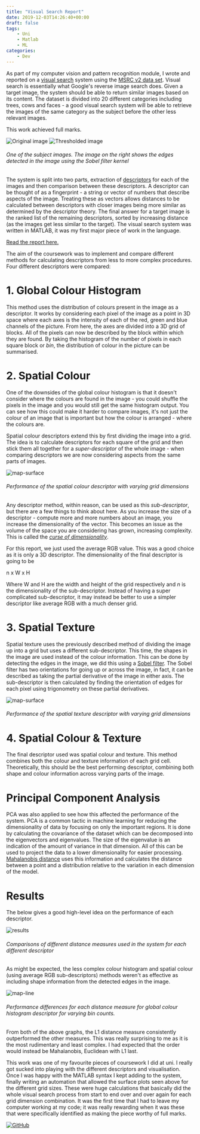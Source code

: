```yaml
---
title: "Visual Search Report"
date: 2019-12-03T14:26:40+00:00
draft: false
tags:
    - Uni
    - Matlab
    - ML
categories:
    - Dev
---
```


As part of my computer vision and pattern recognition module, I wrote and reported on a [visual search](https://en.wikipedia.org/wiki/Visual_search) system using the [MSRC v2 data set](http://download.microsoft.com/download/3/3/9/339D8A24-47D7-412F-A1E8-1A415BC48A15/msrc_objcategimagedatabase_v2.zip). Visual search is essentially what Google's reverse image search does. Given a target image, the system should be able to return similar images based on its content. The dataset is divided into 20 different categories including trees, cows and faces - a good visual search system will be able to retrieve the images of the same category as the subject before the other less relevant images.

This work achieved full marks.

![Original image](5_15_s.png)
![Thresholded image](cow-t-0.08.png)
###### One of the subject images. The image on the right shows the edges detected in the image using the Sobel filter kernel

The system is split into two parts, extraction of [descriptors](https://en.wikipedia.org/wiki/Visual_descriptor) for each of the images and then comparison between these descriptors. A descriptor can be thought of as a fingerprint - a string or vector of numbers that describe aspects of the image. Treating these as vectors allows distances to be calculated between descriptors with closer images being more similar as determined by the descriptor theory. The final answer for a target image is the ranked list of the remaining descriptors, sorted by increasing distance (as the images get less similar to the target). The visual search system was written in MATLAB, it was my first major piece of work in the language.

[Read the report here.](visual-search-coursework.pdf)

The aim of the coursework was to implement and compare different methods for calculating descriptors from less to more complex procedures. Four different descriptors were compared:

# 1. Global Colour Histogram

This method uses the distribution of colours present in the image as a descriptor. It works by considering each pixel of the image as a point in 3D space where each axes is the intensity of each of the red, green and blue channels of the picture. From here, the axes are divided into a 3D grid of blocks. All of the pixels can now be described by the block within which they are found. By taking the histogram of the number of pixels in each square block or _bin_, the distribution of colour in the picture can be summarised. 

# 2. Spatial Colour

One of the downsides of the global colour histogram is that it doesn't consider where the colours are found in the image - you could shuffle the pixels in the image and you would still get the same histogram output. You can see how this could make it harder to compare images, it's not just the colour of an image that is important but how the colour is arranged - where the colours are.

Spatial colour descriptors extend this by first dividing the image into a grid. The idea is to calculate descriptors for each square of the grid and then stick them all together for a _super-descriptor_ of the whole image - when comparing descriptors we are now considering aspects from the same parts of images.

![map-surface](mapSurfaceWithMax.png)
###### Performance of the spatial colour descriptor with varying grid dimensions

Any descriptor method, within reason, can be used as this _sub-descriptor_, but there are a few things to think about here. As you increase the size of a descriptor - compute more and more numbers about an image, you increase the dimensionality of the vector. This becomes an issue as the volume of the space you are considering has grown, increasing complexity. This is called the [_curse of dimensionality_](https://en.wikipedia.org/wiki/Curse_of_dimensionality).

For this report, we just used the average RGB value. This was a good choice as it is only a 3D descriptor. The dimensionality of the final descriptor is going to be 

n x W x H

Where W and H are the width and height of the grid respectively and _n_ is the dimensionality of the sub-descriptor. Instead of having a super complicated sub-descriptor, it may instead be better to use a simpler descriptor like average RGB with a much denser grid.

# 3. Spatial Texture

Spatial texture uses the previously described method of dividing the image up into a grid but uses a different sub-descriptor. This time, the shapes in the image are used instead of the colour information. This can be done by detecting the edges in the image, we did this using a [Sobel filter](https://en.wikipedia.org/wiki/Sobel_operator). The Sobel filter has two orientations for going up or across the image, in fact, it can be described as taking the partial derivative of the image in either axis. The sub-descriptor is then calculated by finding the orientation of edges for each pixel using trigonometry on these partial derivatives.

![map-surface](mapSurfaceWithMax2.png)
###### Performance of the spatial texture descriptor with varying grid dimensions

# 4. Spatial Colour & Texture

The final descriptor used was spatial colour and texture. This method combines both the colour and texture information of each grid cell. Theoretically, this should be the best performing descriptor, combining both shape and colour information across varying parts of the image.

# Principal Component Analysis

PCA was also applied to see how this affected the performance of the system. PCA is a common tactic in machine learning for reducing the dimensionality of data by focusing on only the important regions. It is done by calculating the covariance of the dataset which can be decomposed into the eigenvectors and eigenvalues. The size of the eigenvalue is an indication of the amount of variance in that dimension. All of this can be used to project the data to a lower dimensionality for easier processing. [Mahalanobis distance](https://en.wikipedia.org/wiki/Mahalanobis_distance) uses this information and calculates the distance between a point and a distribution relative to the variation in each dimension of the model.

# Results

The below gives a good high-level idea on the performance of each descriptor.

![results](MAPComparison.png)
###### Comparisons of different distance measures used in the system for each different descriptor

As might be expected, the less complex colour histogram and spatial colour (using average RGB sub-descriptors) methods weren't as effective as including shape information from the detected edges in the image.

![map-line](map-line.png)
###### Performance differences for each distance measure for global colour histogram descriptor for varying bin counts.

From both of the above graphs, the L1 distance measure consistently outperformed the other measures. This was really surprising to me as it is the most rudimentary and least complex. I had expected that the order would instead be Mahalanobis, Euclidean with L1 last.

This work was one of my favourite pieces of coursework I did at uni. I really got sucked into playing with the different descriptors and visualisation. Once I was happy with the MATLAB syntax I kept adding to the system, finally writing an automation that allowed the surface plots seen above for the different grid sizes. These were huge calculations that basically did the whole visual search process from start to end over and over again for each grid dimension combination. It was the first time that I had to leave my computer working at my code; it was really rewarding when it was these that were specifically identified as making the piece worthy of full marks.

[![GitHub](https://img.shields.io/badge/github-%23121011.svg?style=for-the-badge&logo=github&logoColor=white)](https://github.com/Sarsoo/visual-search)
